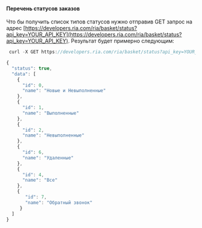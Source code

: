 #### Перечень статусов заказов

Что бы получить список типов статусов нужно отправив GET запрос на адрес [https://developers.ria.com/ria/basket/status?api_key=YOUR_API_KEY](https://developers.ria.com/ria/basket/status?api_key=YOUR_API_KEY). Результат будет примерно следующим:
````javascript
 curl -X GET https://developers.ria.com/ria/basket/status?api_key=YOUR_API_KEY
````
```javascript
{
  "status": true,
  "data": [
    {
      "id": 0,
      "name": "Новые и Невыполненные"
    },
    {
      "id": 1,
      "name": "Выполненные"
    },
    {
      "id": 2,
      "name": "Невыполненные"
    },
    {
      "id": 6,
      "name": "Удаленные"
    },
    {
      "id": 4,
      "name": "Все"
    },
    {
       "id": 7,
       "name": "Обратный звонок"
     }
  ]
}
```
